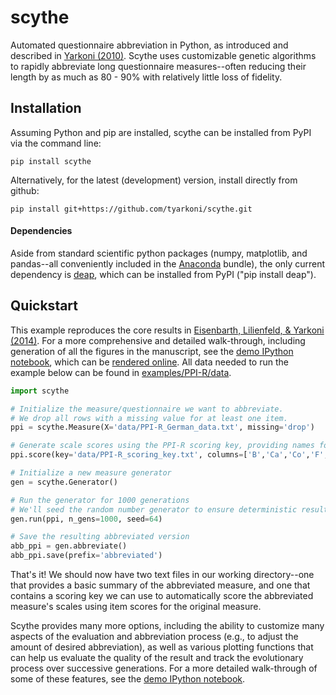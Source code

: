 # scythe
Automated questionnaire abbreviation in Python, as introduced and described in [Yarkoni (2010)](http://pilab.psy.utexas.edu/publications/Yarkoni_JRP_2010a.pdf). Scythe uses customizable genetic algorithms to rapidly abbreviate long questionnaire measures--often reducing their length by as much as 80 - 90% with relatively little loss of fidelity.

## Installation
Assuming Python and pip are installed, scythe can be installed from PyPI via the command line:
```
pip install scythe
```
Alternatively, for the latest (development) version, install directly from github:
```
pip install git+https://github.com/tyarkoni/scythe.git
```
#### Dependencies
Aside from standard scientific python packages (numpy, matplotlib, and pandas--all conveniently included in the [Anaconda](http://???) bundle), the only current dependency is [deap](https://github.com/DEAP/deap/), which can be installed from PyPI ("pip install deap").

## Quickstart
This example reproduces the core results in [Eisenbarth, Lilienfeld, & Yarkoni (2014)](http://pilab.psy.utexas.edu/publications/Eisenbarth_Psychological_Assessment_2014.pdf). For a more comprehensive and detailed walk-through, including generation of all the figures in the manuscript, see the [demo IPython notebook](https://github.com/tyarkoni/scythe/master/examples/PPI-R/PPI-R%20abbreviation.ipynb), which can be [rendered online](https://github.com/tyarkoni/scythe/blob/master/examples/PPI-R/PPI-R%20abbreviation.ipynb). All data needed to run the example below can be found in [examples/PPI-R/data](https://github.com/tyarkoni/scythe/tree/master/examples/PPI-R/data).

```python
import scythe

# Initialize the measure/questionnaire we want to abbreviate.
# We drop all rows with a missing value for at least one item.
ppi = scythe.Measure(X='data/PPI-R_German_data.txt', missing='drop')

# Generate scale scores using the PPI-R scoring key, providing names for the columns.
ppi.score(key='data/PPI-R_scoring_key.txt', columns=['B','Ca','Co','F','M','R','So','St'], rescale=True)

# Initialize a new measure generator
gen = scythe.Generator()

# Run the generator for 1000 generations
# We'll seed the random number generator to ensure deterministic results.
gen.run(ppi, n_gens=1000, seed=64)

# Save the resulting abbreviated version
abb_ppi = gen.abbreviate()
abb_ppi.save(prefix='abbreviated')
```
That's it! We should now have two text files in our working directory--one that provides a basic summary of the abbreviated measure, and one that contains a scoring key we can use to automatically score the abbreviated measure's scales using item scores for the original measure.

Scythe provides many more options, including the ability to customize many aspects of the evaluation and abbreviation process (e.g., to adjust the amount of desired abbreviation), as well as various plotting functions that can help us evaluate the quality of the result and track the evolutionary process over successive generations. For a more detailed walk-through of some of these features, see the [demo IPython notebook](https://github.com/tyarkoni/scythe/tree/master/examples/PPI-R/data).